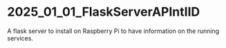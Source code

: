 # 2025_01_01_FlaskServerAPIntIID
A flask server to install on Raspberry Pi to have information on the running services.
